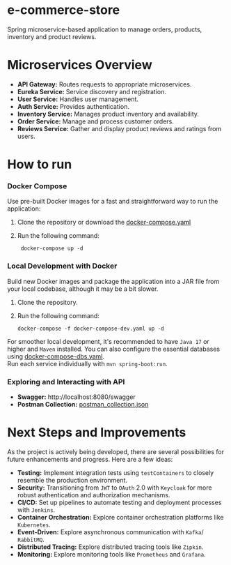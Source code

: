 # e-commerce-store

Spring microservice-based application to manage orders, products, inventory and product reviews.

# Microservices Overview

- **API Gateway:** Routes requests to appropriate microservices.
- **Eureka Service:** Service discovery and registration.
- **User Service:** Handles user management.
- **Auth Service:** Provides authentication.
- **Inventory Service:** Manages product inventory and availability.
- **Order Service:** Manage and process customer orders.
- **Reviews Service:** Gather and display product reviews and ratings from users.

# How to run

### Docker Compose

Use pre-built Docker images for a fast and straightforward way to run the application:

1. Clone the repository or download the
[docker-compose.yaml](https://github.com/micaellobo/e-commerce-store/raw/master/deployment/docker-compose.yaml)
2. Run the following command:

        docker-compose up -d

### Local Development with Docker

Build new Docker images and package the application into a JAR file from your local codebase, although it may be a bit slower.

1. Clone the repository.
2. Run the following command:

       docker-compose -f docker-compose-dev.yaml up -d

For smoother local development, it's recommended to have `Java 17` or higher and `Maven` installed. You can also configure the essential databases using [docker-compose-dbs.yaml](https://github.com/micaellobo/e-commerce-store/raw/master/deployment/docker-compose-dbs.yaml). \
Run each service individually with `mvn spring-boot:run`.

### Exploring and Interacting with API

- **Swagger:** http://localhost:8080/swagger
- **Postman Collection:** [postman_collection.json](https://github.com/micaellobo/e-commerce-store/raw/master/documentation/postman_collection.json)

# Next Steps and Improvements

As the project is actively being developed, there are several possibilities for future enhancements and progress. Here
are a few ideas:

- **Testing:** Implement integration tests using `testContainers` to closely resemble the production environment.
- **Security:** Transitioning from `JWT` to `OAuth` 2.0 with `Keycloak` for more robust authentication and authorization
  mechanisms.
- **CI/CD:** Set up pipelines to automate testing and deployment processes with `Jenkins`.
- **Container Orchestration:** Explore container orchestration platforms like `Kubernetes`.
- **Event-Driven:** Explore asynchronous communication with `Kafka`/ `RabbitMQ`.
- **Distributed Tracing:** Explore distributed tracing tools like `Zipkin`.
- **Monitoring:** Explore monitoring tools like `Prometheus` and `Grafana`.

